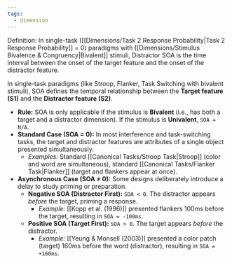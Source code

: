 ```yaml
---
tags:
  - dimension
---
```


Definition: In single-task ([[Dimensions/Task 2 Response Probability|Task 2 Response Probability]] = 0) paradigms with [[Dimensions/Stimulus Bivalence & Congruency|Bivalent]] stimuli, Distractor SOA is the time interval between the onset of the target feature and the onset of the distractor feature.

In single-task paradigms (like Stroop, Flanker, Task Switching with bivalent stimuli), SOA defines the temporal relationship between the **Target feature (S1)** and the **Distractor feature (S2)**.

*   **Rule:** SOA is only applicable if the stimulus is **Bivalent** (i.e., has both a target and a distractor dimension). If the stimulus is **Univalent**, `SOA = N/A`.
*   **Standard Case (SOA = 0):** In most interference and task-switching tasks, the target and distractor features are attributes of a single object presented simultaneously.
    *   *Examples:* Standard [[Canonical Tasks/Stroop Task|Stroop]] (color and word are simultaneous), standard [[Canonical Tasks/Flanker Task|Flanker]] (target and flankers appear at once).
*   **Asynchronous Case (SOA ≠ 0):** Some designs deliberately introduce a delay to study priming or preparation.
    *   **Negative SOA (Distractor First):** `SOA < 0`. The distractor appears *before* the target, priming a response.
        *   *Example:* [[Kopp et al. (1996)]] presented flankers 100ms before the target, resulting in `SOA = -100ms`.
    *   **Positive SOA (Target First):** `SOA > 0`. The target appears *before* the distractor.
        *   *Example:* [[Yeung & Monsell (2003)]] presented a color patch (target) 160ms before the word (distractor), resulting in `SOA = +160ms`.
